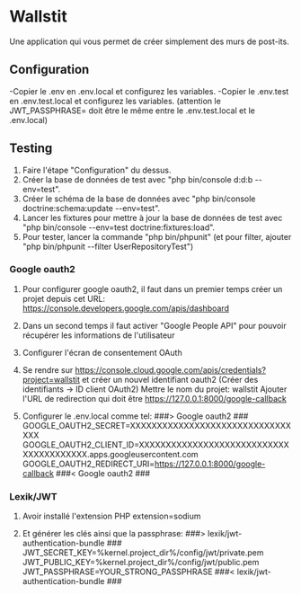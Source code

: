 
# Wallstit

Une application qui vous permet de créer simplement des murs de post-its.

## Configuration

-Copier le .env en .env.local et configurez les variables.
-Copier le .env.test en .env.test.local et configurez les variables.
(attention le JWT_PASSPHRASE= doit être le même entre le .env.test.local et le .env.local)

## Testing

1) Faire l'étape "Configuration" du dessus.
2) Créer la base de données de test avec "php bin/console d:d:b --env=test".
3) Créer le schéma de la base de données avec "php bin/console doctrine:schema:update --env=test".
4) Lancer les fixtures pour mettre à jour la base de données de test avec "php bin/console --env=test doctrine:fixtures:load".
5) Pour tester, lancer la commande "php bin/phpunit" (et pour filter, ajouter "php bin/phpunit --filter UserRepositoryTest")

### Google oauth2

1) Pour configurer google oauth2, il faut dans un premier temps créer un projet depuis cet URL:
https://console.developers.google.com/apis/dashboard

2) Dans un second temps il faut activer "Google People API" pour pouvoir récupérer les informations de l'utilisateur

3) Configurer l'écran de consentement OAuth

4) Se rendre sur https://console.cloud.google.com/apis/credentials?project=wallstit et créer un nouvel identifiant oauth2 (Créer des identifiants -> ID client OAuth2)
Mettre le nom du projet: wallstit
Ajouter l'URL de redirection qui doit être https://127.0.0.1:8000/google-callback

5) Configurer le .env.local comme tel: 
###> Google oauth2 ###
GOOGLE_OAUTH2_SECRET=XXXXXXXXXXXXXXXXXXXXXXXXXXXXXXXXX
GOOGLE_OAUTH2_CLIENT_ID=XXXXXXXXXXXXXXXXXXXXXXXXXXXXXXXXXXXXXXXX.apps.googleusercontent.com
GOOGLE_OAUTH2_REDIRECT_URI=https://127.0.0.1:8000/google-callback
###< Google oauth2 ###

### Lexik/JWT

1) Avoir installé l'extension PHP extension=sodium

2) Et générer les clés ainsi que la passphrase:
###> lexik/jwt-authentication-bundle ###
JWT_SECRET_KEY=%kernel.project_dir%/config/jwt/private.pem
JWT_PUBLIC_KEY=%kernel.project_dir%/config/jwt/public.pem
JWT_PASSPHRASE=YOUR_STRONG_PASSPHRASE
###< lexik/jwt-authentication-bundle ###

